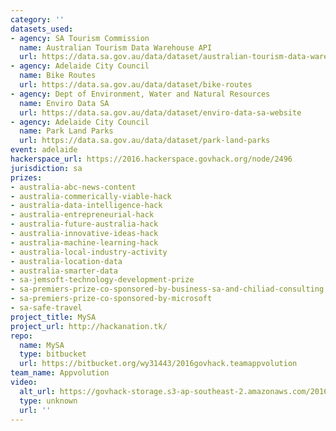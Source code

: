 ```yaml
---
category: ''
datasets_used:
- agency: SA Tourism Commission
  name: Australian Tourism Data Warehouse API
  url: https://data.sa.gov.au/data/dataset/australian-tourism-data-warehouse-api
- agency: Adelaide City Council
  name: Bike Routes
  url: https://data.sa.gov.au/data/dataset/bike-routes
- agency: Dept of Environment, Water and Natural Resources
  name: Enviro Data SA
  url: https://data.sa.gov.au/data/dataset/enviro-data-sa-website
- agency: Adelaide City Council
  name: Park Land Parks
  url: https://data.sa.gov.au/data/dataset/park-land-parks
event: adelaide
hackerspace_url: https://2016.hackerspace.govhack.org/node/2496
jurisdiction: sa
prizes:
- australia-abc-news-content
- australia-commerically-viable-hack
- australia-data-intelligence-hack
- australia-entrepreneurial-hack
- australia-future-australia-hack
- australia-innovative-ideas-hack
- australia-machine-learning-hack
- australia-local-industry-activity
- australia-location-data
- australia-smarter-data
- sa-jemsoft-technology-development-prize
- sa-premiers-prize-co-sponsored-by-business-sa-and-chiliad-consulting
- sa-premiers-prize-co-sponsored-by-microsoft
- sa-safe-travel
project_title: MySA
project_url: http://hackanation.tk/
repo:
  name: MySA
  type: bitbucket
  url: https://bitbucket.org/wy31443/2016govhack.teamappvolution
team_name: Appvolution
video:
  alt_url: https://govhack-storage.s3-ap-southeast-2.amazonaws.com/2016/Appvolutioin.mp4
  type: unknown
  url: ''
---
```


